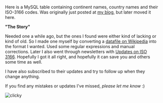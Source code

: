 Here is a MySQL table containing continent names, country names and their ISO-3166 codes. Was originally just posted at [my blog](http://www.geekality.net/?p=1182), but later moved it here.


**"The Story"**

Needed one a while ago, but the ones I found were either kind of lacking or kind of old. So I made one myself by converting a [datafile on Wikipedia](http://en.wikipedia.org/wiki/List_of_soveriegn_states_and_dependent_territories_by_continent_(data_file)) into the format I wanted. Used some regular expressions and manual corrections. Later I also went through newsletters with [Updates on ISO 3166](http://www.iso.org/iso/country_codes/updates_on_iso_3166.htm). Hopefully I got it all right, and hopefully it can save you and others some time as well.

I have also subscribed to their updates and try to follow up when they change anything.

If you find any mistakes or updates I've missed, _please let me know_ :)

![clicky](https://in.getclicky.com/147983ns.gif)